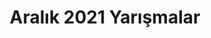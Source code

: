 ---
layout: monthly
title: "Aralık 2021 Yarışmalar"
key: "aralık 2021"
description: "Son başvuru tarihi Aralık 2021 olan tüm senaryo yarışmaları, kitap okuma yarışmaları, resim yarışmaları ve edebiyat yarışmalarına bu sayfadan erişebilirsiniz "
permalink: "aralik-2021-yarismalar/"
---